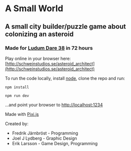 # A Small World
## A small city builder/puzzle game about colonizing an asteroid
### Made for [Ludum Dare 38](https://ldjam.com/) in 72 hours

Play online in your browser here: [http://schweinstudios.se/asteroid_architect](http://schweinstudios.se/asteroid_architect)

To run the code locally, install [node](https://nodejs.org/), clone the repo and run:

`npm install`

`npm run dev`

...and point your browser to [http://localhost:1234](http://localhost:1234)

Made with [Pixi.js](http://www.pixijs.com)

Created by:
* Fredrik Järnbröst - Programming
* Joel J Lydberg - Graphic Design
* Erik Larsson - Game Design, Programming
